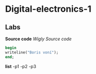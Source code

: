 # Digital-electronics-1

## Labs


**Source code**
*Wigly Source code*


```vhdl
begin
writeline("Boris voní");
end;
```
**list**
-p1
-p2
-p3
